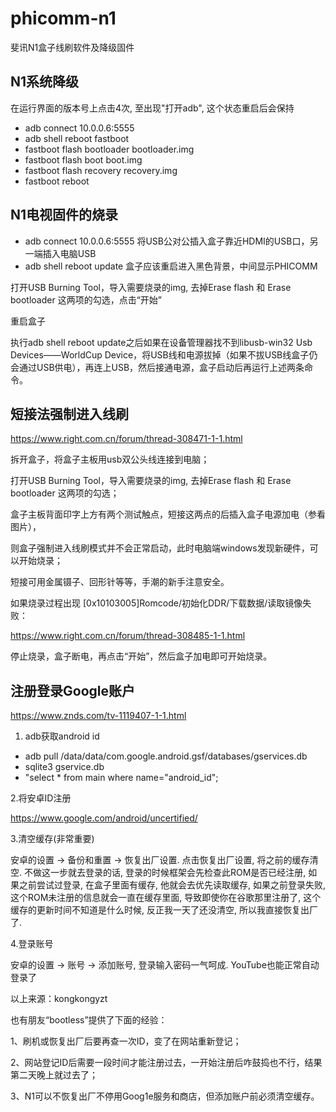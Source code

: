 # phicomm-n1
斐讯N1盒子线刷软件及降级固件

## N1系统降级
在运行界面的版本号上点击4次, 至出现"打开adb", 这个状态重启后会保持
* adb connect 10.0.0.6:5555
* adb shell reboot fastboot
* fastboot flash bootloader bootloader.img
* fastboot flash boot boot.img
* fastboot flash recovery recovery.img
* fastboot reboot

## N1电视固件的烧录
* adb connect 10.0.0.6:5555
将USB公对公插入盒子靠近HDMI的USB口，另一端插入电脑USB
* adb shell reboot update
盒子应该重启进入黑色背景，中间显示PHICOMM

打开USB Burning Tool，导入需要烧录的img, 去掉Erase flash 和 Erase bootloader 这两项的勾选，点击“开始”

重启盒子

执行adb shell reboot update之后如果在设备管理器找不到libusb-win32 Usb Devices——WorldCup Device，将USB线和电源拔掉（如果不拔USB线盒子仍会通过USB供电），再连上USB，然后接通电源，盒子启动后再运行上述两条命令。

## 短接法强制进入线刷
https://www.right.com.cn/forum/thread-308471-1-1.html

拆开盒子，将盒子主板用usb双公头线连接到电脑；

打开USB Burning Tool，导入需要烧录的img, 去掉Erase flash 和 Erase bootloader 这两项的勾选；

盒子主板背面印字上方有两个测试触点，短接这两点的后插入盒子电源加电（参看图片），

则盒子强制进入线刷模式并不会正常启动，此时电脑端windows发现新硬件，可以开始烧录；

短接可用金属镊子、回形针等等，手潮的新手注意安全。

如果烧录过程出现 [0x10103005]Romcode/初始化DDR/下载数据/读取镜像失败：

https://www.right.com.cn/forum/thread-308485-1-1.html

停止烧录，盒子断电，再点击“开始”，然后盒子加电即可开始烧录。


## 注册登录Google账户
https://www.znds.com/tv-1119407-1-1.html

1. adb获取android id

* adb pull /data/data/com.google.android.gsf/databases/gservices.db
* sqlite3 gservice.db
* "select * from main where name="android_id";

2.将安卓ID注册

https://www.google.com/android/uncertified/

3.清空缓存(非常重要)

安卓的设置 -> 备份和重置 -> 恢复出厂设置. 点击恢复出厂设置, 将之前的缓存清空. 不做这一步就去登录的话, 登录的时候框架会先检查此ROM是否已经注册, 如果之前尝试过登录, 在盒子里面有缓存, 他就会去优先读取缓存, 如果之前登录失败, 这个ROM未注册的信息就会一直在缓存里面, 导致即使你在谷歌那里注册了, 这个缓存的更新时间不知道是什么时候, 反正我一天了还没清空, 所以我直接恢复出厂了.

4.登录账号

安卓的设置 -> 账号 -> 添加账号, 登录输入密码一气呵成. YouTube也能正常自动登录了

以上来源：kongkongyzt


也有朋友“bootless”提供了下面的经验：

1、刷机或恢复出厂后要再查一次ID，变了在网站重新登记；

2、网站登记ID后需要一段时间才能注册过去，一开始注册后咋鼓捣也不行，结果第二天晚上就过去了；

3、N1可以不恢复出厂不停用Goog1e服务和商店，但添加账户前必须清空缓存。
